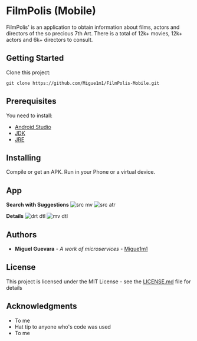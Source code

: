 # FilmPolis (Mobile)

FilmPolis' is an application to obtain information about films,
actors and directors of the so precious 7th Art.
There is a total of 12k+ movies, 12k+ actors and 6k+ directors to consult.

## Getting Started

Clone this project:

```
git clone https://github.com/Migue1m1/FilmPolis-Mobile.git
```

## Prerequisites

You need to install:

* [Android Studio](https://developer.android.com/studio/index.html)
* [JDK](http://www.oracle.com/technetwork/java/javase/downloads/jdk8-downloads-2133151.html)
* [JRE](http://www.oracle.com/technetwork/java/javase/downloads/jre8-downloads-2133155.html)

## Installing

Compile or get an APK. Run in your Phone or a virtual device.

## App

**Search with Suggestions**
![src mv](https://github.com/Migue1m1/FilmPolis-Mobile/blob/master/app/src/main/assets/imgs/search-movie.png)
![src atr](https://github.com/Migue1m1/FilmPolis-Mobile/blob/master/app/src/main/assets/imgs/search-actor.png)

**Details**
![drt dtl](https://github.com/Migue1m1/FilmPolis-Mobile/blob/master/app/src/main/assets/imgs/director-detail.png)
![mv dtl](https://github.com/Migue1m1/FilmPolis-Mobile/blob/master/app/src/main/assets/imgs/movie-detail.png)

## Authors

* **Miguel Guevara** - *A work of microservices* - [Migue1m1](https://github.com/Migue1m1)

## License

This project is licensed under the MIT License - see the [LICENSE.md](LICENSE.md) file for details

## Acknowledgments

* To me
* Hat tip to anyone who's code was used
* To me

